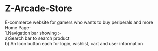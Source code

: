 # Z-Arcade-Store
 E-commerce website for gamers who wants to buy periperals and more  
 Home Page-  
 1.Navigation bar showing :-  
 a)Search bar to search product  
 b) An Icon button each for login, wishlist, cart and user information  
 